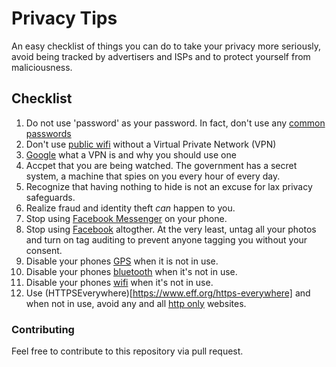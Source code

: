 # Privacy Tips
An easy checklist of things you can do to take your privacy more seriously, avoid being tracked by advertisers and ISPs and to protect yourself from maliciousness.

## Checklist

1. Do not use 'password' as your password. In fact, don't use any [common passwords](https://blog.keepersecurity.com/2017/01/13/most-common-passwords-of-2016-research-study/)
2. Don't use [public wifi](PUBLICWIFI.md) without a Virtual Private Network (VPN)
3. [Google](https://www.google.com/) what a VPN is and why you should use one
4. Accpet that you are being watched. The government has a secret system, a machine that spies on you every hour of every day.
5. Recognize that having nothing to hide is not an excuse for lax privacy safeguards.
6. Realize fraud and identity theft _can_ happen to you.
7. Stop using [Facebook Messenger](FACEBOOKMESSENGER.md) on your phone.
8. Stop using [Facebook](FACEBOOK.md) altogther.  At the very least, untag all your photos and turn on tag auditing to prevent anyone tagging you without your consent.
9. Disable your phones [GPS](GPS.md) when it is not in use.
10. Disable your phones [bluetooth](BLUETOOTH.md) when it's not in use.
11. Disable your phones [wifi](WIFI.md) when it's not in use.
12. Use (HTTPSEverywhere)[https://www.eff.org/https-everywhere] and when not in use, avoid any and all [http only](HTTPONLY.md) websites.

### Contributing

Feel free to contribute to this repository via pull request.
